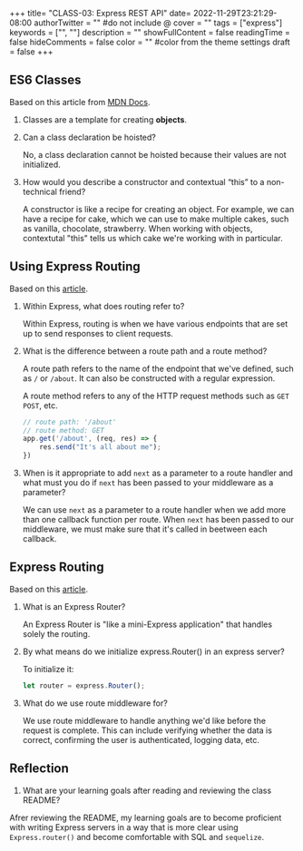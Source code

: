 +++
title= "CLASS-03: Express REST API"
date= 2022-11-29T23:21:29-08:00
authorTwitter = "" #do not include @
cover = ""
tags = ["express"]
keywords = ["", ""]
description = ""
showFullContent = false
readingTime = false
hideComments = false
color = "" #color from the theme settings
draft = false
+++

## ES6 Classes

Based on this article from [MDN Docs](https://developer.mozilla.org/en-US/docs/Web/JavaScript/Reference/Classes).

1. Classes are a template for creating **objects**.

2. Can a class declaration be hoisted?

    No, a class declaration cannot be hoisted because their values are not initialized.

3. How would you describe a constructor and contextual “this” to a non-technical friend?

    A constructor is like a recipe for creating an object. For example, we can have a recipe for cake, which we can use to make multiple cakes, such as vanilla, chocolate, strawberry. When working with objects, contextutal "this" tells us which cake we're working with in particular.


## Using Express Routing

Based on this [article](https://expressjs.com/en/guide/routing.html).

1. Within Express, what does routing refer to?

    Within Express, routing is when we have various endpoints that are set up to send responses to client requests.

2. What is the difference between a route path and a route method?

    A route path refers to the name of the endpoint that we've defined, such as `/` or `/about`. It can also be constructed with a regular expression.

    A route method refers to any of the HTTP request methods such as `GET` `POST`, etc.

    ```javascript
    // route path: '/about'
    // route method: GET
    app.get('/about', (req, res) => {
        res.send("It's all about me");
    })
    ```

3. When is it appropriate to add `next` as a parameter to a route handler and what must you do if `next` has been passed to your middleware as a parameter?

    We can use `next` as a parameter to a route handler when we add more than one callback function per route. When `next` has been passed to our middleware, we must make sure that it's called in beetween each callback.


## Express Routing

Based on this [article](https://www.digitalocean.com/community/tutorials/learn-to-use-the-new-router-in-expressjs-4).

1. What is an Express Router?

    An Express Router is "like a mini-Express application" that handles solely the routing.

2. By what means do we initialize express.Router() in an express server?

    To initialize it:

    ```javascript
    let router = express.Router();
    ```

3. What do we use route middleware for?

    We use route middleware to handle anything we'd like before the request is complete. This can include verifying whether the data is correct, confirming the user is authenticated, logging data, etc.

## Reflection

1. What are your learning goals after reading and reviewing the class README?

Afrer reviewing the README, my learning goals are to become proficient with writing Express servers in a way that is more clear using `Express.router()` and become comfortable with SQL and `sequelize`.